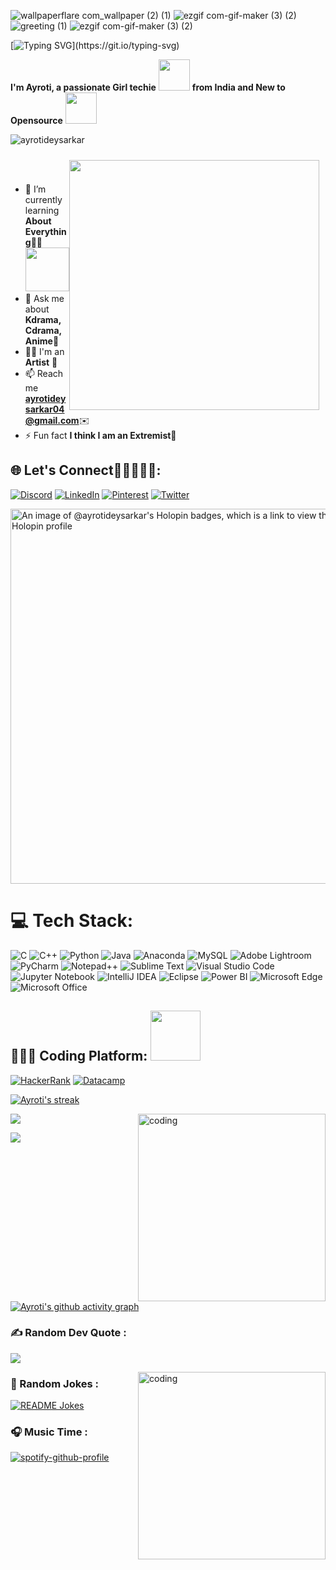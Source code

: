![wallpaperflare com_wallpaper (2) (1)](https://user-images.githubusercontent.com/76876452/206988610-614a04a9-da0d-4725-8bb3-ef7fab9cb7d6.jpg)
![ezgif com-gif-maker (3) (2)](https://user-images.githubusercontent.com/76876452/207584429-e73c32c0-7567-46bd-9976-0830be9f2ce0.gif)
![greeting (1)](https://user-images.githubusercontent.com/76876452/205843083-caddbed9-93a1-4503-9a87-5e17b7d1c8e4.gif)
![ezgif com-gif-maker (3) (2)](https://user-images.githubusercontent.com/76876452/207584429-e73c32c0-7567-46bd-9976-0830be9f2ce0.gif)

[![Typing SVG](https://readme-typing-svg.herokuapp.com?font=comfortaa&color=FF1493&size=26&width=500&lines=I+am+Ayroti+an+aspiring+data-analyst;Looking+for+new+opportunities;Nice+to+meet+you+guys+😊...)](https://git.io/typing-svg)

**I'm Ayroti, a passionate Girl techie** <img src="https://media.tenor.com/YdTpw-54DXcAAAAM/pusheen-laptop.gif" width="50"> **from India and New to Opensource** <img src="https://media.tenor.com/tPBnsT1psUsAAAAi/wsb-rocket.gif" width="50">

 
 

 
 <p align="left"> <img src="https://komarev.com/ghpvc/?username=ayrotideysarkar&label=Profile%20views&color=FF007F&style=flat" alt="ayrotideysarkar" /> </p>

<img align="right" src="https://media.tenor.com/J8k9GkmMiM8AAAAd/tohru.gif" width="400" style="float: right; margin: 10px 10px 0 0;">

<br />
<br />

- 🌱 I’m currently learning **About Everything**🤣🐰 <img src="https://media.tenor.com/J4WA4IXVeBQAAAAC/love-you.gif" width="70">
- 💬 Ask me about **Kdrama, Cdrama, Anime**🐻
- 👩‍🎨 I'm an **Artist** 🐥
- 📫 Reach me                                              
  **ayrotideysarkar04@gmail.com**✉️                        
- ⚡ Fun fact **I think I am an Extremist**💫

 

  

## 🌐 Let's Connect🫱🏻‍🫲🏻😁:
 [![Discord](https://img.shields.io/badge/Discord-%235865F2.svg?style=for-the-badge&logo=discord&logoColor=white)](https://discord.com/channels/@ayroti#7394)
 [![LinkedIn](https://img.shields.io/badge/linkedin-%230077B5.svg?style=for-the-badge&logo=linkedin&logoColor=white)](https://www.linkedin.com/in/ayrotideysarkar/) 
 [![Pinterest](https://img.shields.io/badge/Pinterest-%23E60023.svg?style=for-the-badge&logo=Pinterest&logoColor=white)](https://pinterest.com/@ayrotid) 
 [![Twitter](https://img.shields.io/badge/Twitter-%231DA1F2.svg?style=for-the-badge&logo=Twitter&logoColor=white)](https://twitter.com/@ayroti) 





[<a href="https://holopin.io/@ayrotideysarkar"><img src="https://holopin.me/ayrotideysarkar" alt="An image of @ayrotideysarkar's Holopin badges, which is a link to view their full Holopin profile" width="600px"></a>](https://holopin.io/@ayrotideysarkar)



 


 
# 💻 Tech Stack:
![C](https://img.shields.io/badge/c-%2300599C.svg?style=for-the-badge&logo=c&logoColor=white) ![C++](https://img.shields.io/badge/c++-%2300599C.svg?style=for-the-badge&logo=c%2B%2B&logoColor=white) ![Python](https://img.shields.io/badge/python-3670A0?style=for-the-badge&logo=python&logoColor=ffdd54) ![Java](https://img.shields.io/badge/java-%23ED8B00.svg?style=for-the-badge&logo=java&logoColor=white) ![Anaconda](https://img.shields.io/badge/Anaconda-%2344A833.svg?style=for-the-badge&logo=anaconda&logoColor=white) ![MySQL](https://img.shields.io/badge/mysql-%2300f.svg?style=for-the-badge&logo=mysql&logoColor=white) ![Adobe Lightroom](https://img.shields.io/badge/Adobe%20Lightroom-31A8FF.svg?style=for-the-badge&logo=Adobe%20Lightroom&logoColor=white)
![PyCharm](https://img.shields.io/badge/pycharm-143?style=for-the-badge&logo=pycharm&logoColor=black&color=black&labelColor=green)
![Notepad++](https://img.shields.io/badge/Notepad++-90E59A.svg?style=for-the-badge&logo=notepad%2b%2b&logoColor=black)
![Sublime Text](https://img.shields.io/badge/sublime_text-%23575757.svg?style=for-the-badge&logo=sublime-text&logoColor=important)
![Visual Studio Code](https://img.shields.io/badge/Visual%20Studio%20Code-0078d7.svg?style=for-the-badge&logo=visual-studio-code&logoColor=white)
![Jupyter Notebook](https://img.shields.io/badge/jupyter-%23FA0F00.svg?style=for-the-badge&logo=jupyter&logoColor=white)
![IntelliJ IDEA](https://img.shields.io/badge/IntelliJIDEA-000000.svg?style=for-the-badge&logo=intellij-idea&logoColor=white)
![Eclipse](https://img.shields.io/badge/Eclipse-FE7A16.svg?style=for-the-badge&logo=Eclipse&logoColor=white)
![Power BI](https://img.shields.io/badge/PowerBI-F2C811?style=for-the-badge&logo=Power%20BI&logoColor=white)
![Microsoft Edge](https://img.shields.io/badge/Microsoft_Excel-217346?style=for-the-badge&logo=microsoft-excel&logoColor=white)
![Microsoft Office](https://img.shields.io/badge/Microsoft_Office-D83B01?style=for-the-badge&logo=microsoft-office&logoColor=white)


  



     
## 👩🏻‍💻 Coding Platform: <img src="https://media.tenor.com/nzuZ147_MbwAAAAC/honkai-laptop.gif" width="80">

[![HackerRank](https://img.shields.io/badge/-Hackerrank-2EC866?style=for-the-badge&logo=HackerRank&logoColor=white)](https://www.hackerrank.com/ayroti_deysa_18)
[![Datacamp](https://img.shields.io/badge/Datacamp-05192D?style=for-the-badge&logo=datacamp&logoColor=03E860)](https://app.datacamp.com/profile/ayroti123)

<p align="left">
    <a href="https://github.com/ayrotideysarkar/github-readme-streak-stats">
        <img title="🔥 Get streak stats for your profile at git.io/streak-stats" alt="Ayroti's streak" src="https://github-readme-streak-stats.herokuapp.com/?user=ayrotideysarkar&theme=black-ice&hide_border=false&stroke=0000&background=330D48"/>
         
<img src="https://github-readme-stats.vercel.app/api?username=ayrotideysarkar&&show_icons=true&title_color=ffffff&icon_color=FF5F1F&text_color=daf7dc&bg_color=330D48"><img align="right" alt="coding" width="300" src=https://user-images.githubusercontent.com/76876452/201290878-01cfb000-bec8-4116-b478-e67710c3622e.png>

 
 ![](https://github-readme-stats.vercel.app/api/top-langs/?username=ayrotideysarkar&theme=jolly&hide_border=false&include_all_commits=false&count_private=false&layout=compact)
 
     
[![Ayroti's github activity graph](https://github-readme-activity-graph.cyclic.app/graph?username=ayrotideysarkar&theme=nightowl)](https://github.com/ayrotideysarkar/github-readme-activity-graph)
     
         
     
### ✍️ Random Dev Quote :
![](https://quotes-github-readme.vercel.app/api?type=horizontal&theme=radical) 
     
     
     
     
  <img align="right" alt="coding" width="300" src="https://res.cloudinary.com/practicaldev/image/fetch/s--2bZIjPGC--/c_limit%2Cf_auto%2Cfl_progressive%2Cq_66%2Cw_880/https://dev-to-uploads.s3.amazonaws.com/i/d4tvukbt5mra37cvwklk.gif">
     
        
     
     
     
     
     
     
### 🤣 Random Jokes :

<a href="https://readme-jokes.vercel.app"><img align="center" src="https://readme-jokes.vercel.app/api?bgColor=%23400D7A&textColor=%2306d6a0&aColor=%23F0F4F8&borderColor=%2306d6a0" alt="README Jokes"></a>
     
  
 
     
  

     
     
### 🎧 Music Time  :
  
  [![spotify-github-profile](https://spotify-github-profile.vercel.app/api/view?uid=31d6ulonjrrp3pkiruf5zo4zzkje&cover_image=true&theme=default&show_offline=false&background_color=121212)](https://github.com/kittinan/spotify-github-profile)

 
     
     
     
     

   
     
     


     
     
     
     
     
     
     
     
     
     
     
     
     
     
     
     
     
     
     
     
     
     
     
     
     
     
     
     
     
     
     
     

